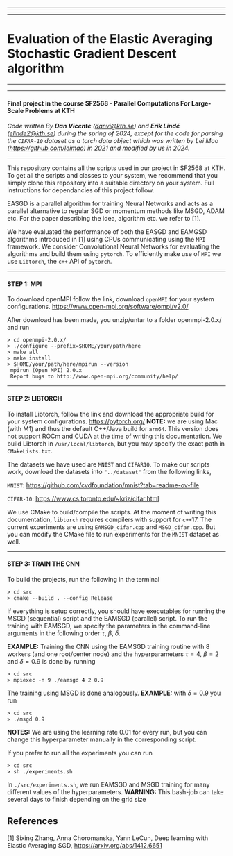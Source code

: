 ____
____
# Evaluation of the Elastic Averaging Stochastic Gradient Descent algorithm #
____
____
#### Final project in the course SF2568 - Parallel Computations For Large-Scale Problems at KTH #####
*Code written By **Dan Vicente** (*danvi@kth.se*) and **Erik Lindé** (*elinde2@kth.se*) during the spring of 2024, except for the code for parsing the $\texttt{CIFAR-10}$ dataset as a torch data object which was written by Lei Mao (https://github.com/leimao) in 2021 and modified by us in 2024.*
____

This repository contains all the scripts used in our project in SF2568 at KTH. To get all the scripts and classes to your system, we recommend that you simply clone this repository into a suitable directory on your system. Full instructions for dependancies of this project follow.

EASGD is a parallel algorithm for training Neural Networks and acts as a parallel alternative to regular SGD or momentum methods like MSGD, ADAM etc. For the paper describing the idea, algorithm etc. we refer to [1]. 

We have evaluated the performance of both the EASGD and EAMGSD algorithms introduced in [1] using CPUs communicating using the $\texttt{MPI}$ framework. We consider Convolutional Neural Networks for evaluating the algorithms and build them using $\texttt{pytorch}$. To efficiently make use of $\texttt{MPI}$ we use $\texttt{Libtorch}$, the $\texttt{c++}$ API of $\texttt{pytorch}$.
____

#### **STEP 1: MPI** ####
To download openMPI follow the link, download $\texttt{openMPI}$ for your system configurations.
https://www.open-mpi.org/software/ompi/v2.0/

After download has been made, you unzip/untar to a folder openmpi-2.0.x/ and run

```
> cd openmpi-2.0.x/
> ./configure --prefix=$HOME/your/path/here
> make all
> make install
> $HOME/your/path/here/mpirun --version
 mpirun (Open MPI) 2.0.x
 Report bugs to http://www.open-mpi.org/community/help/
```

____
#### **STEP 2: LIBTORCH** ####
To install Libtorch, follow the link and download the appropriate build for your system configurations. https://pytorch.org/
**NOTE:** we are using Mac (with M1) and thus the default C++/Java build for $\texttt{arm64}$. This version does not support ROCm and CUDA at the time of writing this documentation. We build Libtorch in $\texttt{/usr/local/libtorch}$, but you may specify the exact path in $\texttt{CMakeLists.txt}$.

The datasets we have used are $\texttt{MNIST}$ and $\texttt{CIFAR10}$. To make our scripts work, download the datasets into $\texttt{"../dataset"}$ from the following links,

$\texttt{MNIST}:$ https://github.com/cvdfoundation/mnist?tab=readme-ov-file

$\texttt{CIFAR-10}:$ https://www.cs.toronto.edu/~kriz/cifar.html

We use CMake to build/compile the scripts. At the moment of writing this documentation, $\texttt{libtorch}$ requires compilers with support for $\texttt{c++}17$. The current experiments are using $\texttt{EAMSGD\char`_cifar.cpp}$ and $\texttt{MSGD\char`_cifar.cpp}$. But you can modify the CMake file to run experiments for the $\texttt{MNIST}$ dataset as well.
____
#### **STEP 3: TRAIN THE CNN** ####
To build the projects, run the following in the terminal 
```
> cd src
> cmake --build . --config Release
```

If everything is setup correctly, you should have executables for running the MSGD (sequential) script and the EAMSGD (parallel) script. To run the training with EAMSGD, we specify the parameters in the command-line arguments in the following order $\tau$, $\beta$, $\delta$. 

**EXAMPLE:** Training the CNN using the EAMSGD training routine with 8 workers (and one root/center node) and the hyperparameters $\tau = 4$, $\beta = 2$ and $\delta = 0.9$ is done by running

```
> cd src 
> mpiexec -n 9 ./eamsgd 4 2 0.9
```
The training using MSGD is done analogously. **EXAMPLE:** with $\delta = 0.9$ you run
```
> cd src
> ./msgd 0.9
```
**NOTES:** We are using the learning rate $0.01$ for every run, but you can change this hyperparameter manually in the corresponding script.

If you prefer to run all the experiments you can run 

```
> cd src 
> sh ./experiments.sh
```
In $\texttt{./src/experiments.sh}$, we run EAMSGD and MSGD training for many different values of the hyperparameters. **WARNING:** This bash-job can take several days to finish depending on the grid size

## References
<a id="1">[1] Sixing Zhang, Anna Choromanska, Yann LeCun, Deep learning with Elastic Averaging SGD, https://arxiv.org/abs/1412.6651 </a> 
